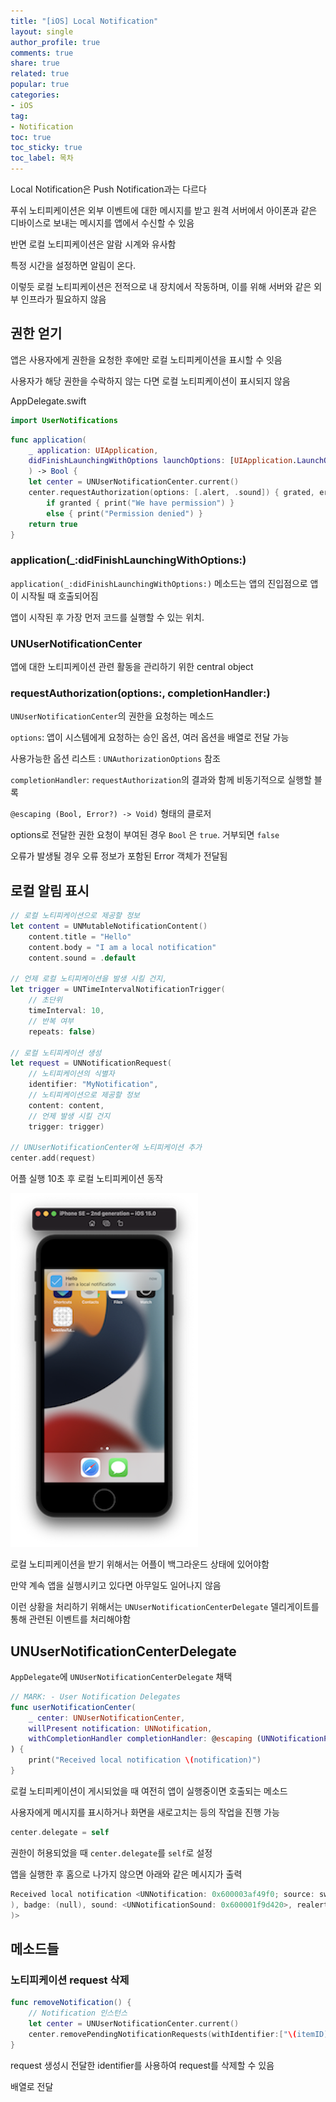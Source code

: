 ```yaml
---
title: "[iOS] Local Notification"
layout: single
author_profile: true
comments: true
share: true
related: true
popular: true
categories:
- iOS
tag:
- Notification
toc: true
toc_sticky: true
toc_label: 목차
---
```


Local Notification은 Push Notification과는 다르다

푸쉬 노티피케이션은 외부 이벤트에 대한 메시지를 받고 원격 서버에서 아이폰과 같은 디바이스로 보내는 메시지를 앱에서 수신할 수 있음

반면 로컬 노티피케이션은 알람 시계와 유사함

특정 시간을 설정하면 알림이 온다.

이렇듯 로컬 노티피케이션은 전적으로 내 장치에서 작동하며, 이를 위해 서버와 같은 외부 인프라가 필요하지 않음

## 권한 얻기

앱은 사용자에게 권한을 요청한 후에만 로컬 노티피케이션을 표시할 수 잇음

사용자가 해당 권한을 수락하지 않는 다면 로컬 노티피케이션이 표시되지 않음

AppDelegate.swift

```swift
import UserNotifications
```

```swift
func application(
    _ application: UIApplication,
    didFinishLaunchingWithOptions launchOptions: [UIApplication.LaunchOptionsKey: Any]?
    ) -> Bool {
    let center = UNUserNotificationCenter.current()
    center.requestAuthorization(options: [.alert, .sound]) { grated, error in
        if granted { print("We have permission") }
        else { print("Permission denied") }
    return true
}
```

### application(_:didFinishLaunchingWithOptions:)

`application(_:didFinishLaunchingWithOptions:)` 메소드는 앱의 진입점으로 앱이 시작될 때 호출되어짐

앱이 시작된 후 가장 먼저 코드를 실행할 수 있는 위치.

### UNUserNotificationCenter

앱에 대한 노티피케이션 관련 활동을 관리하기 위한 central object

### requestAuthorization(options:, completionHandler:)

`UNUserNotificationCenter`의 권한을 요청하는 메소드

`options`: 앱이 시스템에게 요청하는 승인 옵션, 여러 옵션을 배열로 전달 가능

사용가능한 옵션 리스트 : `UNAuthorizationOptions` 참조

`completionHandler`: `requestAuthorization`의 결과와 함께 비동기적으로 실행할 블록

`@escaping (Bool, Error?) -> Void)` 형태의 클로저

options로 전달한 권한 요청이 부여된 경우 `Bool` 은 `true`. 거부되면 `false`

오류가 발생될 경우 오류 정보가 포함된 Error 객체가 전달됨

## 로컬 알림 표시

```swift
// 로컬 노티피케이션으로 제공할 정보
let content = UNMutableNotificationContent()
    content.title = "Hello"
    content.body = "I am a local notification"
    content.sound = .default

// 언제 로컬 노티피케이션을 발생 시킬 건지,
let trigger = UNTimeIntervalNotificationTrigger(
    // 초단위
    timeInterval: 10,
    // 반복 여부
    repeats: false)

// 로컬 노티피케이션 생성
let request = UNNotificationRequest(
    // 노티피케이션의 식별자
    identifier: "MyNotification",
    // 노티피케이션으로 제공할 정보
    content: content,
    // 언제 발생 시킬 건지
    trigger: trigger)

// UNUserNotificationCenter에 노티피케이션 추가
center.add(request)
```

어플 실행 10초 후 로컬 노티피케이션 동작

![localNoti.png](/assets/images/Posts/iOS/2021-10-21-localnotification/localNoti.png)

로컬 노티피케이션을 받기 위해서는 어플이 백그라운드 상태에 있어야함

만약 계속 앱을 실행시키고 있다면 아무일도 일어나지 않음

이런 상황을 처리하기 위해서는 `UNUserNotificationCenterDelegate` 델리게이트를 통해 관련된 이벤트를 처리해야함

## UNUserNotificationCenterDelegate

`AppDelegate`에 `UNUserNotificationCenterDelegate` 채택

```swift
// MARK: - User Notification Delegates
func userNotificationCenter(
    _ center: UNUserNotificationCenter, 
    willPresent notification: UNNotification, 
    withCompletionHandler completionHandler: @escaping (UNNotificationPresentationOptions) -> Void
) {
    print("Received local notification \(notification)")
}
```

로컬 노티피케이션이 게시되었을 때 여전히 앱이 실행중이면 호출되는 메소드

사용자에게 메시지를 표시하거나 화면을 새로고치는 등의 작업을 진행 가능

```swift
center.delegate = self
```

권한이 허용되었을 때 `center.delegate`를 `self`로 설정

앱을 실행한 후 홈으로 나가지 않으면 아래와 같은 메시지가 출력

```swift
Received local notification <UNNotification: 0x600003af49f0; source: sweetfood-dev.TableViewTutorial date: 2021-10-21 08:00:47 +0000, request: <UNNotificationRequest: 0x600003af6d90; identifier: MyNotification, content: <UNNotificationContent: 0x600000886100; title: <redacted>, subtitle: (null), body: <redacted>, summaryArgument: , summaryArgumentCount: 0, categoryIdentifier: , launchImageName: , threadIdentifier: , attachments: (
), badge: (null), sound: <UNNotificationSound: 0x600001f9d420>, realert: 0, interruptionLevel: 1, relevanceScore: 0.00, trigger: <UNTimeIntervalNotificationTrigger: 0x6000034e37c0; repeats: NO, timeInterval: 10.000000>>, intents: (
)>
```

## 메소드들

### 노티피케이션 request 삭제

```swift
func removeNotification() {
    // Notification 인스턴스 
    let center = UNUserNotificationCenter.current()
    center.removePendingNotificationRequests(withIdentifier:["\(itemID)]
}
```
request 생성시 전달한 identifier를 사용하여 request를 삭제할 수 있음

배열로 전달
